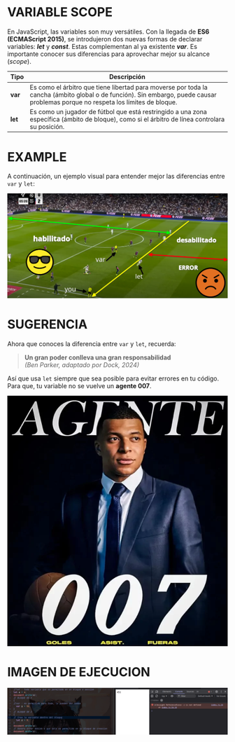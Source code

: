 # VARIABLE SCOPE

En JavaScript, las variables son muy versátiles. Con la llegada de **ES6 (ECMAScript 2015)**, se introdujeron dos nuevas formas de declarar variables: ***let*** y ***const***. Estas complementan al ya existente ***var***. Es importante conocer sus diferencias para aprovechar mejor su alcance (*scope*).

| **Tipo** | **Descripción** |
|----------|-----------------|
| **var**  | Es como el árbitro que tiene libertad para moverse por toda la cancha (ámbito global o de función). Sin embargo, puede causar problemas porque no respeta los límites de bloque. |
| **let**  | Es como un jugador de fútbol que está restringido a una zona específica (ámbito de bloque), como si el árbitro de línea controlara su posición. |

# EXAMPLE
A continuación, un ejemplo visual para entender mejor las diferencias entre `var` y `let`:

<img src="img/varLetImage.png" alt="Ejemplo visual del comportamiento de var y let en JavaScript">

# SUGERENCIA
Ahora que conoces la diferencia entre `var` y `let`, recuerda:

> **Un gran poder conlleva una gran responsabilidad**  
> *(Ben Parker, adaptado por Dock, 2024)*

Así que usa `let` siempre que sea posible para evitar errores en tu código.
Para que, tu variable no se vuelve un **agente 007**.

<img src="img/letImage.png" alt="Imagen motivacional para usar let en lugar de var">

# IMAGEN DE EJECUCION
<img src = "img/SV.png">
